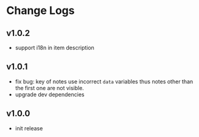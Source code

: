 # Change Logs

## v1.0.2

 - support i18n in item description


## v1.0.1

 - fix bug: key of notes use incorrect `data` variables thus notes other than the first one are not visible.
 - upgrade dev dependencies


## v1.0.0

 - init release

